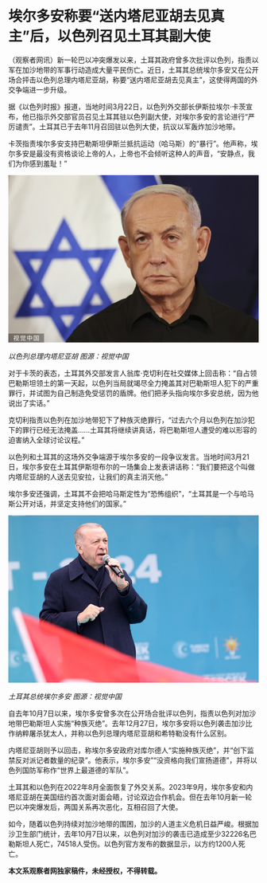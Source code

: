 # 埃尔多安称要“送内塔尼亚胡去见真主”后，以色列召见土耳其副大使

（观察者网讯）新一轮巴以冲突爆发以来，土耳其政府曾多次批评以色列，指责以军在加沙地带的军事行动造成大量平民伤亡。近日，土耳其总统埃尔多安又在公开场合抨击以色列总理内塔尼亚胡，称要“送内塔尼亚胡去见真主”，这使得两国的外交争端进一步升级。

据《以色列时报》报道，当地时间3月22日，以色列外交部长伊斯拉埃尔·卡茨宣布，他已指示外交部官员召见土耳其驻以色列副大使，对埃尔多安的言论进行“严厉谴责”。土耳其已于去年11月召回驻以色列大使，抗议以军轰炸加沙地带。

卡茨指责埃尔多安支持巴勒斯坦伊斯兰抵抗运动（哈马斯）的“暴行”。他声称，埃尔多安是最没有资格谈论上帝的人，上帝也不会倾听这种人的声音，“安静点，我们为你感到羞耻！”

![7c62ab777115da8eaa1d85856184a7a9.jpg](https://raw.githubusercontent.com/qqhsx/qqnews_image/main/2024/03/25/埃尔多安称要“送内塔尼亚胡去见真主”后，以色列召见土耳其副大使/7c62ab777115da8eaa1d85856184a7a9.jpg)

_以色列总理内塔尼亚胡 图源：视觉中国_

对于卡茨的表态，土耳其外交部发言人翁库·克切利在社交媒体上回击称：“自占领巴勒斯坦领土的第一天起，以色列当局就竭尽全力掩盖其对巴勒斯坦人犯下的严重罪行，并试图为自己制造免受惩罚的盾牌。他们把矛头指向埃尔多安总统，因为他说出了实话。”

克切利指责以色列在加沙地带犯下了种族灭绝罪行，“过去六个月以色列在加沙犯下的罪行已经无法掩盖……土耳其将继续讲真话，将巴勒斯坦人遭受的难以形容的迫害纳入全球讨论议程。”

以色列和土耳其的这场外交争端源于埃尔多安的一段争议发言。当地时间3月21日，埃尔多安在土耳其伊斯坦布尔的一场集会上发表讲话称：“我们要把这个叫做内塔尼亚胡的人送去见安拉，让我们的真主消灭他。”

埃尔多安还强调，土耳其不会把哈马斯定性为“恐怖组织”，“土耳其是一个与哈马斯公开对话，并坚定支持他们的国家。”

![b87ab23209eddb814a3efc571840cd16.jpg](https://raw.githubusercontent.com/qqhsx/qqnews_image/main/2024/03/25/埃尔多安称要“送内塔尼亚胡去见真主”后，以色列召见土耳其副大使/b87ab23209eddb814a3efc571840cd16.jpg)

_土耳其总统埃尔多安 图源：视觉中国_

自去年10月7日以来，埃尔多安曾多次在公开场合批评以色列，指责以色列对加沙地带巴勒斯坦人实施“种族灭绝”。去年12月27日，埃尔多安将以色列袭击加沙比作纳粹屠杀犹太人，并称以色列总理内塔尼亚胡和希特勒没有什么区别。

内塔尼亚胡则予以回击，称埃尔多安政府对库尔德人“实施种族灭绝”，并“创下监禁反对派记者数量的纪录”。他表示，埃尔多安”“没资格向我们宣扬道德”，并将以色列国防军称作“世界上最道德的军队”。

土耳其和以色列在2022年8月全面恢复了外交关系。2023年9月，埃尔多安和内塔尼亚胡在美国纽约首次面对面会晤，讨论双边合作机会。但在去年10月新一轮巴以冲突爆发后，两国关系再次恶化，互相召回了大使。

如今，随着以色列持续对加沙地带的围困，加沙的人道主义危机日益严峻。根据加沙卫生部门统计，去年10月7日以来，以色列对加沙的袭击已造成至少32226名巴勒斯坦人死亡，74518人受伤。以色列官方发布的数据显示，以方约1200人死亡。

**本文系观察者网独家稿件，未经授权，不得转载。**

